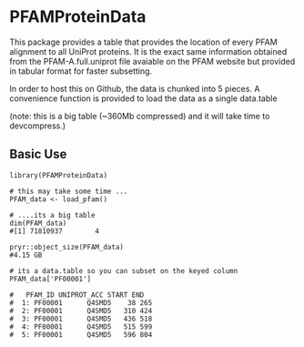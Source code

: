 # PFAMProteinData

This package provides a table that provides the location of every PFAM
alignment to all UniProt proteins. It is the exact same information
obtained from the PFAM-A.full.uniprot file avaiable on the PFAM
website but provided in tabular format for faster subsetting.

In order to host this on Github, the data is chunked into 5 pieces.
A convenience function is provided to load the data as a single data.table

(note: this is a big table  (~360Mb compressed) and it will take time to devcompress.)

## Basic Use

```[r]
library(PFAMProteinData)

# this may take some time ...
PFAM_data <- load_pfam()

# ....its a big table
dim(PFAM_data)
#[1] 71810937        4

pryr::object_size(PFAM_data)
#4.15 GB

# its a data.table so you can subset on the keyed column
PFAM_data['PF00001']

#   PFAM_ID UNIPROT_ACC START END
#  1: PF00001      Q4SMD5    38 265
#  2: PF00001      Q4SMD5   310 424
#  3: PF00001      Q4SMD5   436 518
#  4: PF00001      Q4SMD5   515 599
#  5: PF00001      Q4SMD5   596 804
    
```
